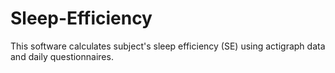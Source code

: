 # Sleep-Efficiency
This software calculates subject's sleep efficiency (SE) using actigraph data and daily questionnaires. 
